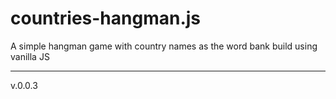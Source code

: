 # countries-hangman.js
A simple hangman game with country names as the word bank build using vanilla JS

---

v.0.0.3
